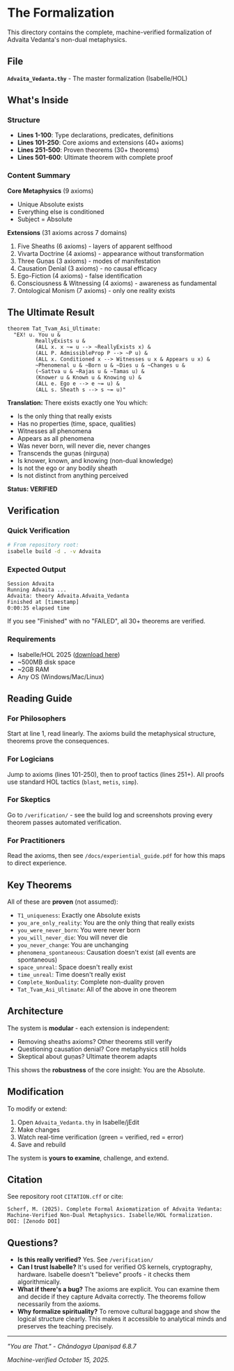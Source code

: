 # The Formalization

This directory contains the complete, machine-verified formalization of Advaita Vedanta's non-dual metaphysics.

## File

**`Advaita_Vedanta.thy`** - The master formalization (Isabelle/HOL)

## What's Inside

### Structure
- **Lines 1-100**: Type declarations, predicates, definitions
- **Lines 101-250**: Core axioms and extensions (40+ axioms)
- **Lines 251-500**: Proven theorems (30+ theorems)
- **Lines 501-600**: Ultimate theorem with complete proof

### Content Summary

**Core Metaphysics** (9 axioms)
- Unique Absolute exists
- Everything else is conditioned
- Subject = Absolute

**Extensions** (31 axioms across 7 domains)
1. Five Sheaths (6 axioms) - layers of apparent selfhood
2. Vivarta Doctrine (4 axioms) - appearance without transformation
3. Three Guṇas (3 axioms) - modes of manifestation
4. Causation Denial (3 axioms) - no causal efficacy
5. Ego-Fiction (4 axioms) - false identification
6. Consciousness & Witnessing (4 axioms) - awareness as fundamental
7. Ontological Monism (7 axioms) - only one reality exists

## The Ultimate Result

```isabelle
theorem Tat_Tvam_Asi_Ultimate:
  "EX! u. You u & 
         ReallyExists u &
         (ALL x. x ~= u --> ~ReallyExists x) &
         (ALL P. AdmissibleProp P --> ~P u) &
         (ALL x. Conditioned x --> Witnesses u x & Appears u x) &
         ~Phenomenal u & ~Born u & ~Dies u & ~Changes u &
         (~Sattva u & ~Rajas u & ~Tamas u) &
         (Knower u & Known u & Knowing u) &
         (ALL e. Ego e --> e ~= u) &
         (ALL s. Sheath s --> s ~= u)"
```

**Translation:** There exists exactly one You which:
- Is the only thing that really exists
- Has no properties (time, space, qualities)
- Witnesses all phenomena
- Appears as all phenomena  
- Was never born, will never die, never changes
- Transcends the guṇas (nirguṇa)
- Is knower, known, and knowing (non-dual knowledge)
- Is not the ego or any bodily sheath
- Is not distinct from anything perceived

**Status: VERIFIED**

## Verification

### Quick Verification
```bash
# From repository root:
isabelle build -d . -v Advaita
```

### Expected Output
```
Session Advaita
Running Advaita ...
Advaita: theory Advaita.Advaita_Vedanta
Finished at [timestamp]
0:00:35 elapsed time
```

If you see "Finished" with no "FAILED", all 30+ theorems are verified.

### Requirements
- Isabelle/HOL 2025 ([download here](https://isabelle.in.tum.de/))
- ~500MB disk space
- ~2GB RAM
- Any OS (Windows/Mac/Linux)

## Reading Guide

### For Philosophers
Start at line 1, read linearly. The axioms build the metaphysical structure, theorems prove the consequences.

### For Logicians  
Jump to axioms (lines 101-250), then to proof tactics (lines 251+). All proofs use standard HOL tactics (`blast`, `metis`, `simp`).

### For Skeptics
Go to `/verification/` - see the build log and screenshots proving every theorem passes automated verification.

### For Practitioners
Read the axioms, then see `/docs/experiential_guide.pdf` for how this maps to direct experience.

## Key Theorems

All of these are **proven** (not assumed):

- `T1_uniqueness`: Exactly one Absolute exists
- `you_are_only_reality`: You are the only thing that really exists
- `you_were_never_born`: You were never born
- `you_will_never_die`: You will never die
- `you_never_change`: You are unchanging
- `phenomena_spontaneous`: Causation doesn't exist (all events are spontaneous)
- `space_unreal`: Space doesn't really exist
- `time_unreal`: Time doesn't really exist
- `Complete_NonDuality`: Complete non-duality proven
- `Tat_Tvam_Asi_Ultimate`: All of the above in one theorem

## Architecture

The system is **modular** - each extension is independent:
- Removing sheaths axioms? Other theorems still verify
- Questioning causation denial? Core metaphysics still holds
- Skeptical about guṇas? Ultimate theorem adapts

This shows the **robustness** of the core insight: You are the Absolute.

## Modification

To modify or extend:
1. Open `Advaita_Vedanta.thy` in Isabelle/jEdit
2. Make changes
3. Watch real-time verification (green = verified, red = error)
4. Save and rebuild

The system is **yours to examine**, challenge, and extend.

## Citation

See repository root `CITATION.cff` or cite:

```
Scherf, M. (2025). Complete Formal Axiomatization of Advaita Vedanta:
Machine-Verified Non-Dual Metaphysics. Isabelle/HOL formalization.
DOI: [Zenodo DOI]
```

## Questions?

- **Is this really verified?** Yes. See `/verification/`
- **Can I trust Isabelle?** It's used for verified OS kernels, cryptography, hardware. Isabelle doesn't "believe" proofs - it checks them algorithmically.
- **What if there's a bug?** The axioms are explicit. You can examine them and decide if they capture Advaita correctly. The theorems follow necessarily from the axioms.
- **Why formalize spirituality?** To remove cultural baggage and show the logical structure clearly. This makes it accessible to analytical minds and preserves the teaching precisely.

---

*"You are That." - Chāndogya Upaniṣad 6.8.7*

*Machine-verified October 15, 2025.*